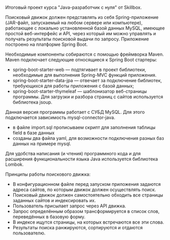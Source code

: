 Итоговый проект курса "Java-разработчик с нуля" от Skillbox.

Поисковый движок должен представлять из себя Spring-приложение (JAR-файл, запускаемый на любом сервере или компьютере), работающее с локально установленной базой данных MySQL, имеющее простой веб-интерфейс и API, через который им можно управлять и получать результаты поисковой выдачи по запросу.
Приложение построено на платформе Spring Boot.

Необходимые компоненты собираются с помощью фреймворка Maven. Maven подключает следующие относящиеся к Spring Boot стартеры:

- spring-boot-starter-web — подтягивает в проект библиотеки, необходимые для выполнения Spring-MVC функций приложения.
- spring-boot-starter-data-jpa — отвечает за подключение библиотек, требующихся для работы приложения с базой данных;
- spring-boot-starter-thymeleaf — шаблонизатор веб-страницы программы.
Для загрузки и разбора страниц с сайтов используется библиотека jsoup.

Данная версия программы работает с СУБД MySQL. Для этого подключается зависимость mysql-connector-java. 
-  в файле import.sql прописываем скрипт для заполнения таблицы field в базе данных 
-  созданы два файла yaml, для возможности подключения разных баз данных на примере mysql. 

Для удобства написания (и чтения) программного кода и для расширения функциональности языка Java используется библиотека Lombok.

Принципы работы поискового движка:

- В конфигурационном файле перед запуском приложения задаются адреса сайтов, по которым движок должен осуществлять поиск.
- Поисковый движок должен самостоятельно обходить все страницы заданных сайтов и индексировать их.
- Пользователь присылает запрос через API движка.
- Запрос определённым образом трансформируется в список слов, переведённых в базовую форму.
- В индексе ищутся страницы, на которых встречаются все эти слова.
- Результаты поиска ранжируются, сортируются и отдаются пользователю.
